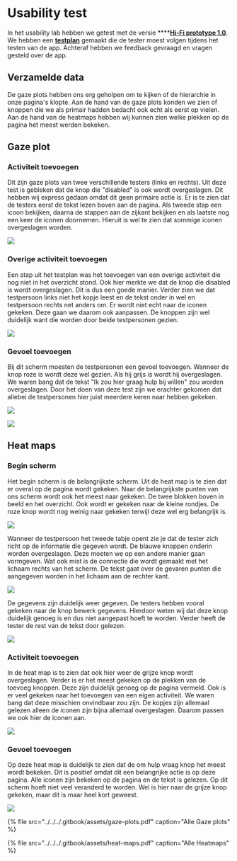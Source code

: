 # Usability test

In het usability lab hebben we getest met de versie ****[**Hi-Fi prototype 1.0**](../). We hebben een [**testplan**](testplan.md) gemaakt die de tester moest volgen tijdens het testen van de app. Achteraf hebben we feedback gevraagd en vragen gesteld over de app. 

## Verzamelde data

De gaze plots hebben ons erg geholpen om te kijken of de hierarchie in onze pagina's klopte. Aan de hand van de gaze plots konden we zien of knoppen die we als primair hadden bedacht ook echt als eerst op vielen. Aan de hand van de heatmaps hebben wij kunnen zien welke plekken op de pagina het meest werden bekeken.

## Gaze plot

### Activiteit toevoegen

Dit zijn gaze plots van twee verschillende testers \(links en rechts\). Uit deze test is gebleken dat de knop die "disabled" is ook wordt overgeslagen. Dit hebben wij express gedaan omdat dit geen primaire actie is. Er is te zien dat de testers eerst de tekst lezen boven aan de pagina. Als tweede stap een icoon bekijken, daarna de stappen aan de zijkant bekijken en als laatste nog een keer de iconen doornemen. Hieruit is wel te zien dat sommige iconen overgeslagen worden.

![](../../../.gitbook/assets/schermafbeelding-2019-01-18-om-11.33.31.png)

### Overige activiteit toevoegen

Een stap uit het testplan was het toevoegen van een overige activiteit die nog niet in het overzicht stond. Ook hier merkte we dat de knop die disabled is wordt overgeslagen. Dit is dus een goede manier. Verder zien we dat testpersoon links niet het kopje leest en de tekst onder in wel en testpersoon rechts net anders om. Er wordt niet echt naar de iconen gekeken. Deze gaan we daarom ook aanpassen. De knoppen zijn wel duidelijk want die worden door beide testpersonen gezien.

![](../../../.gitbook/assets/schermafbeelding-2019-01-18-om-11.33.41.png)

### Gevoel toevoegen

Bij dit scherm moesten de testpersonen een gevoel toevoegen. Wanneer de knop roze is wordt deze wel gezien. Als hij grijs is wordt hij overgeslagen. We waren bang dat de tekst "Ik zou hier graag hulp bij willen" zou worden overgeslagen. Door het doen van deze test zijn we erachter gekomen dat allebei de testpersonen hier juist meerdere keren naar hebben gekeken.

![](../../../.gitbook/assets/schermafbeelding-2019-01-18-om-11.33.36.png)

![](../../../.gitbook/assets/schermafbeelding-2019-01-18-om-11.50.00.png)

## Heat maps

### Begin scherm

Het begin scherm is de belangrijkste scherm. Uit de heat map is te zien dat er overal op de pagina wordt gekeken. Naar de belangrijkste punten van ons scherm wordt ook het meest naar gekeken. De twee blokken boven in beeld en het overzicht. Ook wordt er gekeken naar de kleine rondjes. De roze knop wordt nog weinig naar gekeken terwijl deze wel erg belangrijk is.

![](../../../.gitbook/assets/22.png)

Wanneer de testpersoon het tweede tabje opent zie je dat de tester zich richt op de informatie die gegeven wordt. De blauwe knoppen onderin worden overgeslagen. Deze moeten we op een andere manier gaan vormgeven. Wat ook mist is de connectie die wordt gemaakt met het lichaam rechts van het scherm. De tekst gaat over de gevaren punten die aangegeven worden in het lichaam aan de rechter kant.

![](../../../.gitbook/assets/34.png)

De gegevens zijn duidelijk weer gegeven. De testers hebben vooral gekeken naar de knop bewerk gegevens. Hierdoor weten wij dat deze knop duidelijk genoeg is en dus niet aangepast hoeft te worden. Verder heeft de tester de rest van de tekst door gelezen.

![](../../../.gitbook/assets/25.png)

### 

### Activiteit toevoegen

In de heat map is te zien dat ook hier weer de grijze knop wordt overgeslagen. Verder is er het meest gekeken op de plekken van de toevoeg knoppen. Deze zijn duidelijk genoeg op de pagina vermeld. Ook is er veel gekeken naar het toevoegen van een eigen activiteit. We waren bang dat deze misschien onvindbaar zou zijn. De kopjes zijn allemaal gelezen alleen de iconen zijn bijna allemaal overgeslagen. Daarom passen we ook hier de iconen aan.

![](../../../.gitbook/assets/31.png)

### Gevoel toevoegen

Op deze heat map is duidelijk te zien dat de om hulp vraag knop het meest wordt bekeken. Dit is positief omdat dit een belangrijke actie is op deze pagina. Alle iconen zijn bekeken op de pagina en de tekst is gelezen. Op dit scherm hoeft niet veel veranderd te worden. Wel is hier naar de grijze knop gekeken, maar dit is maar heel kort geweest.

![](../../../.gitbook/assets/39.png)

{% file src="../../../.gitbook/assets/gaze-plots.pdf" caption="Alle Gaze plots" %}

{% file src="../../../.gitbook/assets/heat-maps.pdf" caption="Alle Heatmaps" %}

